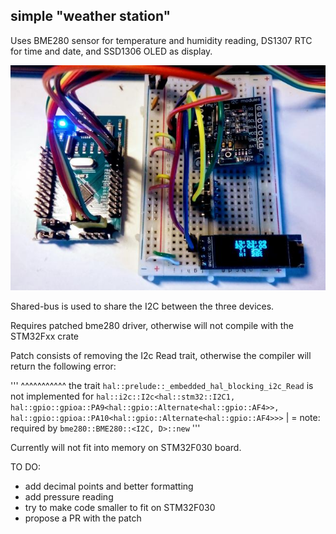 ## simple "weather station"

Uses BME280 sensor for temperature and humidity reading, 
DS1307 RTC for time and date, and SSD1306 OLED as display. 

![](weatherstation.jpg)

Shared-bus is used to share the I2C between the three devices.

Requires patched bme280 driver, otherwise will not compile with the STM32Fxx crate

Patch consists of removing the I2c Read trait, otherwise the compiler will return the following error: 

'''
^^^^^^^^^^^ the trait `hal::prelude::_embedded_hal_blocking_i2c_Read` is not implemented for `hal::i2c::I2c<hal::stm32::I2C1, hal::gpio::gpioa::PA9<hal::gpio::Alternate<hal::gpio::AF4>>, hal::gpio::gpioa::PA10<hal::gpio::Alternate<hal::gpio::AF4>>>`
   |
   = note: required by `bme280::BME280::<I2C, D>::new`
'''

Currently will not fit into memory on STM32F030 board.

TO DO:

* add decimal points and better formatting
* add pressure reading
* try to make code smaller to fit on STM32F030
* propose a PR with the patch